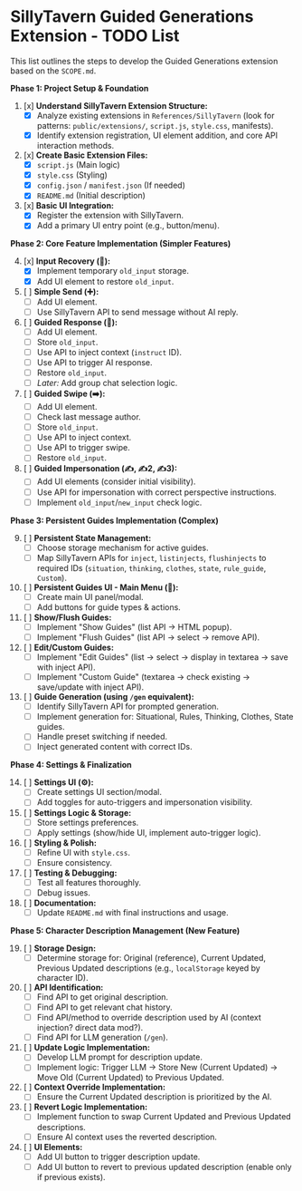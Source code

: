 # SillyTavern Guided Generations Extension - TODO List

This list outlines the steps to develop the Guided Generations extension based on the `SCOPE.md`.

**Phase 1: Project Setup & Foundation**

1.  [x] **Understand SillyTavern Extension Structure:**
    *   [x] Analyze existing extensions in `References/SillyTavern` (look for patterns: `public/extensions/`, `script.js`, `style.css`, manifests).
    *   [x] Identify extension registration, UI element addition, and core API interaction methods.
2.  [x] **Create Basic Extension Files:**
    *   [x] `script.js` (Main logic)
    *   [x] `style.css` (Styling)
    *   [x] `config.json` / `manifest.json` (If needed)
    *   [x] `README.md` (Initial description)
3.  [x] **Basic UI Integration:**
    *   [x] Register the extension with SillyTavern.
    *   [x] Add a primary UI entry point (e.g., button/menu).

**Phase 2: Core Feature Implementation (Simpler Features)**

4.  [x] **Input Recovery (🛟):**
    *   [x] Implement temporary `old_input` storage.
    *   [x] Add UI element to restore `old_input`.
5.  [ ] **Simple Send (➕):**
    *   [ ] Add UI element.
    *   [ ] Use SillyTavern API to send message without AI reply.
6.  [ ] **Guided Response (🦮):**
    *   [ ] Add UI element.
    *   [ ] Store `old_input`.
    *   [ ] Use API to inject context (`instruct` ID).
    *   [ ] Use API to trigger AI response.
    *   [ ] Restore `old_input`.
    *   [ ] *Later:* Add group chat selection logic.
7.  [ ] **Guided Swipe (➡️):**
    *   [ ] Add UI element.
    *   [ ] Check last message author.
    *   [ ] Store `old_input`.
    *   [ ] Use API to inject context.
    *   [ ] Use API to trigger swipe.
    *   [ ] Restore `old_input`.
8.  [ ] **Guided Impersonation (✍️, ✍️2, ✍️3):**
    *   [ ] Add UI elements (consider initial visibility).
    *   [ ] Use API for impersonation with correct perspective instructions.
    *   [ ] Implement `old_input`/`new_input` check logic.

**Phase 3: Persistent Guides Implementation (Complex)**

9.  [ ] **Persistent State Management:**
    *   [ ] Choose storage mechanism for active guides.
    *   [ ] Map SillyTavern APIs for `inject`, `listinjects`, `flushinjects` to required IDs (`situation`, `thinking`, `clothes`, `state`, `rule_guide`, `Custom`).
10. [ ] **Persistent Guides UI - Main Menu (🤔):**
    *   [ ] Create main UI panel/modal.
    *   [ ] Add buttons for guide types & actions.
11. [ ] **Show/Flush Guides:**
    *   [ ] Implement "Show Guides" (list API -> HTML popup).
    *   [ ] Implement "Flush Guides" (list API -> select -> remove API).
12. [ ] **Edit/Custom Guides:**
    *   [ ] Implement "Edit Guides" (list -> select -> display in textarea -> save with inject API).
    *   [ ] Implement "Custom Guide" (textarea -> check existing -> save/update with inject API).
13. [ ] **Guide Generation (using `/gen` equivalent):**
    *   [ ] Identify SillyTavern API for prompted generation.
    *   [ ] Implement generation for: Situational, Rules, Thinking, Clothes, State guides.
    *   [ ] Handle preset switching if needed.
    *   [ ] Inject generated content with correct IDs.

**Phase 4: Settings & Finalization**

14. [ ] **Settings UI (⚙️):**
    *   [ ] Create settings UI section/modal.
    *   [ ] Add toggles for auto-triggers and impersonation visibility.
15. [ ] **Settings Logic & Storage:**
    *   [ ] Store settings preferences.
    *   [ ] Apply settings (show/hide UI, implement auto-trigger logic).
16. [ ] **Styling & Polish:**
    *   [ ] Refine UI with `style.css`.
    *   [ ] Ensure consistency.
17. [ ] **Testing & Debugging:**
    *   [ ] Test all features thoroughly.
    *   [ ] Debug issues.
18. [ ] **Documentation:**
    *   [ ] Update `README.md` with final instructions and usage.

**Phase 5: Character Description Management (New Feature)**

19. [ ] **Storage Design:**
    *   [ ] Determine storage for: Original (reference), Current Updated, Previous Updated descriptions (e.g., `localStorage` keyed by character ID).
20. [ ] **API Identification:**
    *   [ ] Find API to get original description.
    *   [ ] Find API to get relevant chat history.
    *   [ ] Find API/method to override description used by AI (context injection? direct data mod?).
    *   [ ] Find API for LLM generation (`/gen`).
21. [ ] **Update Logic Implementation:**
    *   [ ] Develop LLM prompt for description update.
    *   [ ] Implement logic: Trigger LLM -> Store New (Current Updated) -> Move Old (Current Updated) to Previous Updated.
22. [ ] **Context Override Implementation:**
    *   [ ] Ensure the Current Updated description is prioritized by the AI.
23. [ ] **Revert Logic Implementation:**
    *   [ ] Implement function to swap Current Updated and Previous Updated descriptions.
    *   [ ] Ensure AI context uses the reverted description.
24. [ ] **UI Elements:**
    *   [ ] Add UI button to trigger description update.
    *   [ ] Add UI button to revert to previous updated description (enable only if previous exists).
